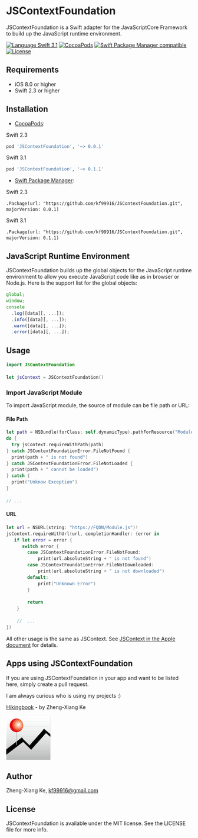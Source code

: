 # JSContextFoundation
JSContextFoundation is a Swift adapter for the JavaScriptCore Framework to build up the JavaScript runtime environment.

[![Language Swift 3.1](https://img.shields.io/badge/Language-Swift%203.1-orange.svg?style=flat)](https://swift.org)
[![CocoaPods](https://img.shields.io/cocoapods/v/JSContextFoundation.svg)](#cocoapods)
[![Swift Package Manager compatible](https://img.shields.io/badge/Swift%20Package%20Manager-compatible-brightgreen.svg)](https://github.com/apple/swift-package-manager)
[![License](https://img.shields.io/github/license/kf99916/JSContextFoundation.svg)](LICENSE)

## Requirements

- iOS 8.0 or higher
- Swift 2.3 or higher

## Installation

- [CocoaPods](http://cocoapods.org/):

Swift 2.3
```ruby
pod 'JSContextFoundation', '~> 0.0.1'
```

Swift 3.1
```ruby
pod 'JSContextFoundation', '~> 0.1.1'
```

- [Swift Package Manager](https://swift.org/package-manager/):

Swift 2.3
```
.Package(url: "https://github.com/kf99916/JSContextFoundation.git", majorVersion: 0.0.1)
```

Swift 3.1
```
.Package(url: "https://github.com/kf99916/JSContextFoundation.git", majorVersion: 0.1.1)
```

## JavaScript Runtime Environment
JSContextFoundation builds up the global objects for the JavaScript runtime environment to allow you execute JavaScript code like as in browser or Node.js. Here is the support list for the global objects:

```javascript
global;
window;
console
  .log([data][, ...]);
  .info([data][, ...]);
  .warn([data][, ...]);
  .error([data][, ...]);
```

## Usage

```swift
import JSContextFoundation

let jsContext = JSContextFoundation()
```

### Import JavaScript Module
To import JavaScript module, the source of module can be file path or URL: 
#### File Path

```swift
let path = NSBundle(forClass: self.dynamicType).pathForResource("Module", ofType: "js")!
do {
  try jsContext.requireWithPath(path)
} catch JSContextFoundationError.FileNotFound {
  print(path + " is not found")
} catch JSContextFoundationError.FileNotLoaded {
  print(path + " cannot be loaded")
} catch {
  print("Unknow Exception")
}

// ...
```

#### URL

```swift
let url = NSURL(string: "https://FQDN/Module.js")!
jsContext.requireWithUrl(url, completionHandler: {error in
   if let error = error {
      switch error {
        case JSContextFoundationError.FileNotFound:
            print(url.absoluteString + " is not found")
        case JSContextFoundationError.FileNotDownloaded:
            print(url.absoluteString + " is not downloaded")
        default:
            print("Unknown Error")
        }
        
        return
    }

    //  ...
})
```

All other usage is the same as JSContext. See [JSContext in the Apple document](https://developer.apple.com/library/ios/documentation/JavaScriptCore/Reference/JSContext_Ref/index.html) for details.

## Apps using JSContextFoundation

If you are using JSContextFoundation in your app and want to be listed here, simply create a pull request.

I am always curious who is using my projects :)

[Hikingbook](https://itunes.apple.com/app/id1067838748) - by Zheng-Xiang Ke

![Hikingbook](apps/Hikingbook.png)

## Author

Zheng-Xiang Ke, kf99916@gmail.com

## License
JSContextFoundation is available under the MIT license. See the LICENSE file for more info.

